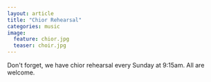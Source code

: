 ```yaml
---
layout: article
title: "Chior Rehearsal"
categories: music
image:
  feature: chior.jpg
  teaser: choir.jpg
---
```


Don't forget, we have chior rehearsal every Sunday at 9:15am. All are welcome. 